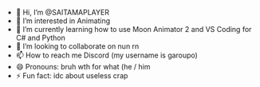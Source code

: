 - 👋 Hi, I’m @SAITAMAPLAYER
- 👀 I’m interested in Animating
- 🌱 I’m currently learning how to use Moon Animator 2 and VS Coding for C# and Python
- 💞️ I’m looking to collaborate on nun rn
- 📫 How to reach me Discord (my username is garoupo)
- 😄 Pronouns: bruh wth for what (he / him
- ⚡ Fun fact: idc about useless crap
  

<!---
SAITAMAPLAYER/SAITAMAPLAYER is a ✨ special ✨ repository because its `README.md` (this file) appears on your GitHub profile.
You can click the Preview link to take a look at your changes.
--->
